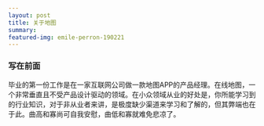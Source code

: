 ```yaml
---
layout: post
title: 关于地图
summary: 
featured-img: emile-perron-190221
---
```


### 写在前面

毕业的第一份工作是在一家互联网公司做一款地图APP的产品经理。在线地图，一个非常垂直且不受产品设计驱动的领域。在小众领域从业的好处是，你所能学习到的行业知识，对于非从业者来讲，是极度缺少渠道来学习和了解的，但其弊端也在于此。曲高和寡尚可自我安慰，曲低和寡就难免悲凉了。

